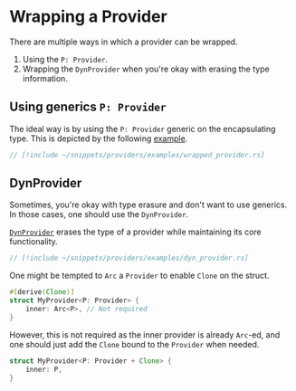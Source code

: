 # Wrapping a Provider

There are multiple ways in which a provider can be wrapped.

1. Using the `P: Provider`.
2. Wrapping the `DynProvider` when you're okay with erasing the type information.

## Using generics `P: Provider`

The ideal way is by using the `P: Provider` generic on the encapsulating type. This is depicted by the following [example](/examples/providers/wrapped_provider).

```rust [wrapped_provider.rs]
// [!include ~/snippets/providers/examples/wrapped_provider.rs]
```

## DynProvider

Sometimes, you're okay with type erasure and don't want to use generics. In those cases, one should use the `DynProvider`.

[`DynProvider`](/examples/providers/dyn_provider) erases the type of a provider while maintaining its core functionality.

```rust [dyn_provider.rs]
// [!include ~/snippets/providers/examples/dyn_provider.rs]
```

One might be tempted to `Arc` a `Provider` to enable `Clone` on the struct.

```rust
#[derive(Clone)]
struct MyProvider<P: Provider> {
    inner: Arc<P>, // Not required
}
```

However, this is not required as the inner provider is already `Arc`-ed, and one should just add the `Clone` bound to the `Provider` when needed.

```rust
struct MyProvider<P: Provider + Clone> {
    inner: P,
}
```
